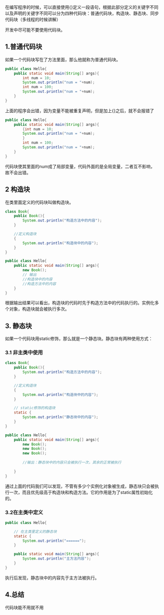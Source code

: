 在编写程序的时候，可以直接使用{}定义一段语句，根据此部分定义的关键字不同以及声明的关键字不同可以分为四种代码块：普通代码块，构造块、静态块、同步代码块（多线程的时候讲解）

开发中尽可能不要使用代码块。

## 1.普通代码块

如果一个代码块写在了方法里面，那么他就称为普通代码块。

```java
public class Hello{
	public static void main(String[] args){
		int num = 10;
		System.out.println("num = "+num);
		int num = 100;
		System.out.println("num = "+num);
	}
}
```

上面的程序会出错，因为变量不能被重复声明，但是加上{}之后，就不会报错了

```java
public class Hello{
	public static void main(String[] args){
        {int num = 10;
		System.out.println("num = "+num);
        }
		int num = 100;
		System.out.println("num = "+num);
	}
}
```

代码块使其里面的num成了局部变量，代码外面的是全局变量，二者互不影响，故不会出错。

## 2 构造块

在类里面定义的代码块叫做构造块。

```java
class Book{
	public Book(){
		System.out.println("构造方法中的内容");
	}

	//定义构造块
	{
		System.out.println("构造块中的内容");
	}
}

public class Hello{
	public static void main(String[] args){
		new Book();
		// 输出
		//构造块中的内容
		//构造方法中的内容
	}
}
```

根据输出结果可以看出，构造块的代码时先于构造方法中的代码执行的。实例化多个对象，构造块就会被执行多次。

## 3. 静态块

如果一个代码块用static修饰，那么就是一个静态块。静态块有两种使用方式：

### 3.1 非主类中使用

```java
class Book{
	public Book(){
		System.out.println("构造方法中的内容");
	}

	//定义构造块
	{
		System.out.println("构造块中的内容");
	}

	// static修饰的构造块
	static {
		System.out.println("静态块中的内容");
	}
}

public class Hello{
	public static void main(String[] args){
		new Book();
		new Book();
		new Book();
        
        //输出：静态块中的内容只会被执行一次，其余的正常被执行
    
	}
}
```

通过上面的代码我们可以发现，不管有多少个实例化对象被生成，静态块只会被执行一次，而且优先级高于构造块和构造方法。它的作用是为了static属性初始化的。

### 3.2在主类中定义

```java
public class Hello{

	// 在主类里定义的静态块
	static {
		System.out.println("======");
	}

	public static void main(String[] args){
		System.out.println("主方法内容");
	}
}
```

执行后发现，静态块中的内容先于主方法被执行。

## 4.总结

代码块能不用就不用

